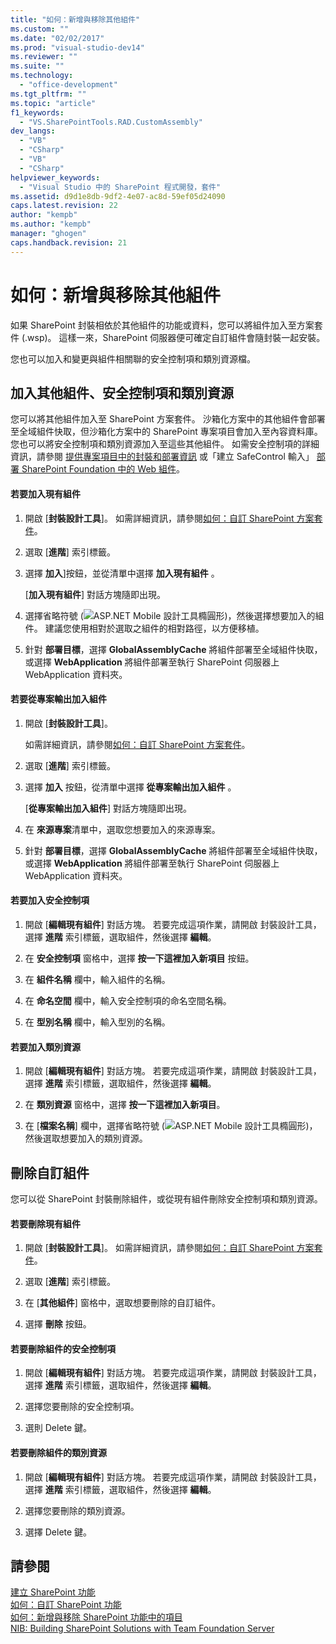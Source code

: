 ```yaml
---
title: "如何：新增與移除其他組件"
ms.custom: ""
ms.date: "02/02/2017"
ms.prod: "visual-studio-dev14"
ms.reviewer: ""
ms.suite: ""
ms.technology: 
  - "office-development"
ms.tgt_pltfrm: ""
ms.topic: "article"
f1_keywords: 
  - "VS.SharePointTools.RAD.CustomAssembly"
dev_langs: 
  - "VB"
  - "CSharp"
  - "VB"
  - "CSharp"
helpviewer_keywords: 
  - "Visual Studio 中的 SharePoint 程式開發，套件"
ms.assetid: d9d1e8db-9df2-4e07-ac8d-59ef05d24090
caps.latest.revision: 22
author: "kempb"
ms.author: "kempb"
manager: "ghogen"
caps.handback.revision: 21
---
```

# 如何：新增與移除其他組件
  如果 SharePoint 封裝相依於其他組件的功能或資料，您可以將組件加入至方案套件 \(.wsp\)。  這樣一來，SharePoint 伺服器便可確定自訂組件會隨封裝一起安裝。  
  
 您也可以加入和變更與組件相關聯的安全控制項和類別資源檔。  
  
## 加入其他組件、安全控制項和類別資源  
 您可以將其他組件加入至 SharePoint 方案套件。  沙箱化方案中的其他組件會部署至全域組件快取，但沙箱化方案中的 SharePoint 專案項目會加入至內容資料庫。  您也可以將安全控制項和類別資源加入至這些其他組件。  如需安全控制項的詳細資訊，請參閱 [提供專案項目中的封裝和部署資訊](../sharepoint/providing-packaging-and-deployment-information-in-project-items.md) 或「建立 SafeControl 輸入」 [部署 SharePoint Foundation 中的 Web 組件](http://go.microsoft.com/fwlink/?LinkId=245505)。  
  
#### 若要加入現有組件  
  
1.  開啟 \[**封裝設計工具**\]。  如需詳細資訊，請參閱[如何：自訂 SharePoint 方案套件](../sharepoint/how-to-customize-a-sharepoint-solution-package.md)。  
  
2.  選取 \[**進階**\] 索引標籤。  
  
3.  選擇 **加入**\]按鈕，並從清單中選擇 **加入現有組件** 。  
  
     \[**加入現有組件**\] 對話方塊隨即出現。  
  
4.  選擇省略符號 \(![ASP.NET Mobile 設計工具橢圓形](~/sharepoint/media/mwellipsis.gif "ASP.NET Mobile 設計工具橢圓形")\)，然後選擇想要加入的組件。  建議您使用相對於選取之組件的相對路徑，以方便移植。  
  
5.  針對 **部署目標**，選擇 **GlobalAssemblyCache** 將組件部署至全域組件快取，或選擇 **WebApplication** 將組件部署至執行 SharePoint 伺服器上 WebApplication 資料夾。  
  
#### 若要從專案輸出加入組件  
  
1.  開啟 \[**封裝設計工具**\]。  
  
     如需詳細資訊，請參閱[如何：自訂 SharePoint 方案套件](../sharepoint/how-to-customize-a-sharepoint-solution-package.md)。  
  
2.  選取 \[**進階**\] 索引標籤。  
  
3.  選擇 **加入** 按鈕，從清單中選擇 **從專案輸出加入組件** 。  
  
     \[**從專案輸出加入組件**\] 對話方塊隨即出現。  
  
4.  在 **來源專案**清單中，選取您想要加入的來源專案。  
  
5.  針對 **部署目標**，選擇 **GlobalAssemblyCache** 將組件部署至全域組件快取，或選擇 **WebApplication** 將組件部署至執行 SharePoint 伺服器上 WebApplication 資料夾。  
  
#### 若要加入安全控制項  
  
1.  開啟 \[**編輯現有組件**\] 對話方塊。  若要完成這項作業，請開啟 封裝設計工具，選擇 **進階** 索引標籤，選取組件，然後選擇 **編輯**。  
  
2.  在 **安全控制項** 窗格中，選擇 **按一下這裡加入新項目** 按鈕。  
  
3.  在 **組件名稱** 欄中，輸入組件的名稱。  
  
4.  在 **命名空間** 欄中，輸入安全控制項的命名空間名稱。  
  
5.  在 **型別名稱** 欄中，輸入型別的名稱。  
  
#### 若要加入類別資源  
  
1.  開啟 \[**編輯現有組件**\] 對話方塊。  若要完成這項作業，請開啟 封裝設計工具，選擇 **進階** 索引標籤，選取組件，然後選擇 **編輯**。  
  
2.  在 **類別資源** 窗格中，選擇 **按一下這裡加入新項目**。  
  
3.  在 \[**檔案名稱**\] 欄中，選擇省略符號 \(![ASP.NET Mobile 設計工具橢圓形](~/sharepoint/media/mwellipsis.gif "ASP.NET Mobile 設計工具橢圓形")\)，然後選取想要加入的類別資源。  
  
## 刪除自訂組件  
 您可以從 SharePoint 封裝刪除組件，或從現有組件刪除安全控制項和類別資源。  
  
#### 若要刪除現有組件  
  
1.  開啟 \[**封裝設計工具**\]。  如需詳細資訊，請參閱[如何：自訂 SharePoint 方案套件](../sharepoint/how-to-customize-a-sharepoint-solution-package.md)。  
  
2.  選取 \[**進階**\] 索引標籤。  
  
3.  在 \[**其他組件**\] 窗格中，選取想要刪除的自訂組件。  
  
4.  選擇 **刪除** 按鈕。  
  
#### 若要刪除組件的安全控制項  
  
1.  開啟 \[**編輯現有組件**\] 對話方塊。  若要完成這項作業，請開啟 封裝設計工具，選擇 **進階** 索引標籤，選取組件，然後選擇 **編輯**。  
  
2.  選擇您要刪除的安全控制項。  
  
3.  選則 Delete 鍵。  
  
#### 若要刪除組件的類別資源  
  
1.  開啟 \[**編輯現有組件**\] 對話方塊。  若要完成這項作業，請開啟 封裝設計工具，選擇 **進階** 索引標籤，選取組件，然後選擇 **編輯**。  
  
2.  選擇您要刪除的類別資源。  
  
3.  選擇 Delete 鍵。  
  
## 請參閱  
 [建立 SharePoint 功能](../sharepoint/creating-sharepoint-features.md)   
 [如何：自訂 SharePoint 功能](../sharepoint/how-to-customize-a-sharepoint-feature.md)   
 [如何：新增與移除 SharePoint 功能中的項目](../sharepoint/how-to-add-and-remove-items-to-sharepoint-features.md)   
 [NIB: Building SharePoint Solutions with Team Foundation Server](http://msdn.microsoft.com/zh-tw/700a570a-e98e-4425-aadd-34c014868d43)  
  
  